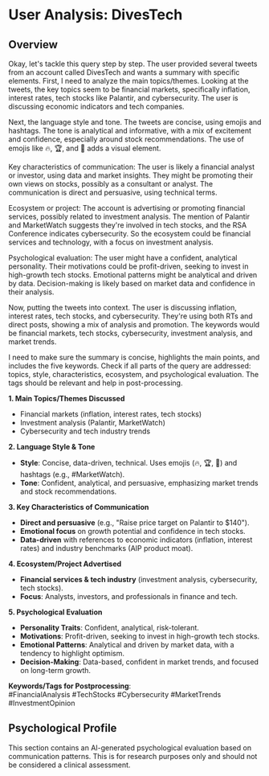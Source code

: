 # User Analysis: DivesTech

## Overview

<think>
Okay, let's tackle this query step by step. The user provided several tweets from an account called DivesTech and wants a summary with specific elements. First, I need to analyze the main topics/themes. Looking at the tweets, the key topics seem to be financial markets, specifically inflation, interest rates, tech stocks like Palantir, and cybersecurity. The user is discussing economic indicators and tech companies.

Next, the language style and tone. The tweets are concise, using emojis and hashtags. The tone is analytical and informative, with a mix of excitement and confidence, especially around stock recommendations. The use of emojis like 🔥, 🏆, and 🐑 adds a visual element.

Key characteristics of communication: The user is likely a financial analyst or investor, using data and market insights. They might be promoting their own views on stocks, possibly as a consultant or analyst. The communication is direct and persuasive, using technical terms.

Ecosystem or project: The account is advertising or promoting financial services, possibly related to investment analysis. The mention of Palantir and MarketWatch suggests they're involved in tech stocks, and the RSA Conference indicates cybersecurity. So the ecosystem could be financial services and technology, with a focus on investment analysis.

Psychological evaluation: The user might have a confident, analytical personality. Their motivations could be profit-driven, seeking to invest in high-growth tech stocks. Emotional patterns might be analytical and driven by data. Decision-making is likely based on market data and confidence in their analysis.

Now, putting the tweets into context. The user is discussing inflation, interest rates, tech stocks, and cybersecurity. They're using both RTs and direct posts, showing a mix of analysis and promotion. The keywords would be financial markets, tech stocks, cybersecurity, investment analysis, and market trends.

I need to make sure the summary is concise, highlights the main points, and includes the five keywords. Check if all parts of the query are addressed: topics, style, characteristics, ecosystem, and psychological evaluation. The tags should be relevant and help in post-processing.
</think>

**1. Main Topics/Themes Discussed**  
- Financial markets (inflation, interest rates, tech stocks)  
- Investment analysis (Palantir, MarketWatch)  
- Cybersecurity and tech industry trends  

**2. Language Style & Tone**  
- **Style**: Concise, data-driven, technical. Uses emojis (🔥, 🏆, 🐑) and hashtags (e.g., #MarketWatch).  
- **Tone**: Confident, analytical, and persuasive, emphasizing market trends and stock recommendations.  

**3. Key Characteristics of Communication**  
- **Direct and persuasive** (e.g., "Raise price target on Palantir to $140").  
- **Emotional focus** on growth potential and confidence in tech stocks.  
- **Data-driven** with references to economic indicators (inflation, interest rates) and industry benchmarks (AIP product moat).  

**4. Ecosystem/Project Advertised**  
- **Financial services & tech industry** (investment analysis, cybersecurity, tech stocks).  
- **Focus**: Analysts, investors, and professionals in finance and tech.  

**5. Psychological Evaluation**  
- **Personality Traits**: Confident, analytical, risk-tolerant.  
- **Motivations**: Profit-driven, seeking to invest in high-growth tech stocks.  
- **Emotional Patterns**: Analytical and driven by market data, with a tendency to highlight optimism.  
- **Decision-Making**: Data-based, confident in market trends, and focused on long-term growth.  

**Keywords/Tags for Postprocessing**:  
#FinancialAnalysis #TechStocks #Cybersecurity #MarketTrends #InvestmentOpinion

## Psychological Profile

This section contains an AI-generated psychological evaluation based on communication patterns. This is for research purposes only and should not be considered a clinical assessment.